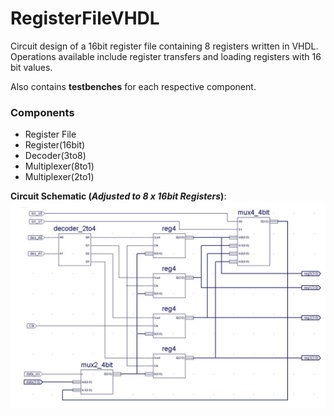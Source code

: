 # RegisterFileVHDL
Circuit design of a 16bit register file containing 8 registers written in VHDL. Operations available include register transfers and loading registers with 16 bit values.

Also contains **testbenches** for each respective component.

### Components 
* Register File
* Register(16bit)
* Decoder(3to8)
* Multiplexer(8to1)
* Multiplexer(2to1)



**Circuit Schematic (_Adjusted to 8 x 16bit Registers_)**: 
<br/>![alt text][circuit]

[circuit]: https://github.com/dooleyb1/RegisterFileVHDL/blob/master/circuit.png "4 Registers Version of Circuit"
